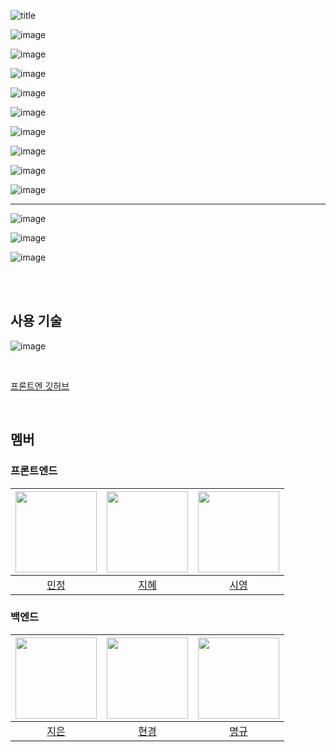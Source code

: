 ![title](docs/Page_1.png)

![image](docs/Page2.png)

![image](docs/Page3.png)

![image](docs/01(2).png)

![image](docs/02.png)

![image](docs/03.jpg)

![image](docs/04.jpg)

![image](docs/05.jpg)

![image](docs/06.png)

![image](docs/07(1).png)

***
![image](docs/Erd.png)

![image](docs/architecture.png)

![image](docs/pageStructure.png)





<br/>

<br/>

## 사용 기술

![image](docs/skills.png)

<!--
### 프론트엔드
| JavaScript | React    | Figma    | 
| :--------: | :---:    | :---:    | 
|   ![js]    | ![react] | ![figma] | 

### 백엔드
|  Java   |  SpringBoot   | JavaScript |  Node   |
| :-----: | :-----------: | :--------: | :-----: |
| ![java] | ![springboot] |   ![js]    | ![node] |
-->

<br/>

[프론트엔 깃허브]([https://github.com/cje206/ecountry-back.git](https://github.com/MinJeonng/ecountry-front))

<br/>

## 멤버

### 프론트엔드

| <img src="https://avatars.githubusercontent.com/u/130037564?v=1" width="130" height="130"> | <img src ="https://avatars.githubusercontent.com/u/154851823?v=1" width="130" height="130"> | <img src ="https://avatars.githubusercontent.com/u/154852049?v=1" width="130" height="130"> |
| :---------------------------------------------------------------------------------------: | :----------------------------------------------------------------------------------------: | :-----------------------------------------------------------------------------------------: |
|                         [민정](https://github.com/MinJeonng)                         |                          [지혜](https://github.com/Jihye8)                          |                             [시영](https://github.com/cci0)                             |

### 백엔드

| <img src="https://avatars.githubusercontent.com/u/154851961?v=1" width="130" height="130"> | <img src="https://avatars.githubusercontent.com/u/153169614?v=1" width="130" height="130"> | <img src="https://avatars.githubusercontent.com/u/134291319?v=1" width="130" height="130"> 
| :---------------------------------------------------------------------------------------: | :---------------------------------------------------------------------------------------: | :---------------------------------------------------------------------------------------: | 
|                             [지은](https://github.com/cje206)                              |                            [현경](https://github.com/Hyunkyung-Nam)                             |                            [명규](https://github.com/gh9727)                             


[js]: /images/javascript.svg
[react]: /images/react.svg
[figma]: /images/figma.svg
[java]: /images/java.svg
[node]: /images/node.svg
[springboot]: /images/springboot.svg
